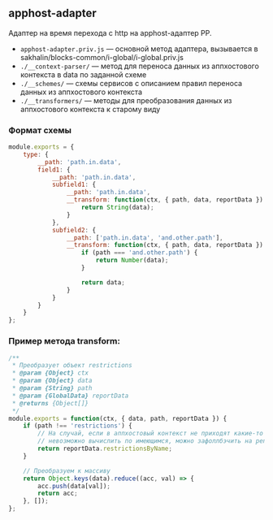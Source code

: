 ## apphost-adapter

Адаптер на время перехода с http на apphost-адаптер РР.

* `apphost-adapter.priv.js` — основной метод адаптера, вызывается в sakhalin/blocks-common/i-global/i-global.priv.js
* `./__context-parser/` — метод для переноса данных из аппхостового контекста в data по заданной схеме
* `./__schemes/` — схемы сервисов с описанием правил переноса данных из аппхостового контекста
* `./__transformers/` — методы для преобразования данных из аппхостового контекста к старому виду

### Формат схемы
```js
module.exports = {
    type: {
        __path: 'path.in.data',
        field1: {
            __path: 'path.in.data',
            subfield1: {
                __path: 'path.in.data',
                __transform: function(ctx, { path, data, reportData }) {
                    return String(data);
                }
            },
            subfield2: {
                __path: ['path.in.data', 'and.other.path'],
                __transform: function(ctx, { path, data, reportData }) {
                    if (path === 'and.other.path') {
                        return Number(data);
                    }

                    return data;
                }
            }
        }
    }
};
```

### Пример метода transform:
```js
/**
 * Преобразует объект restrictions
 * @param {Object} ctx
 * @param {Object} data
 * @param {String} path
 * @param {GlobalData} reportData
 * @returns {Object[]}
 */
module.exports = function(ctx, { data, path, reportData }) {
    if (path !== 'restrictions') {
        // На случай, если в аппхостовый контекст не приходят какие-то данные и их
        // невозможно вычислить по имеющимся, можно зафоллбэчить на репортовые данные
        return reportData.restrictionsByName;
    }

    // Преобразуем к массиву
    return Object.keys(data).reduce((acc, val) => {
        acc.push(data[val]);
        return acc;
    }, []);
};
```
